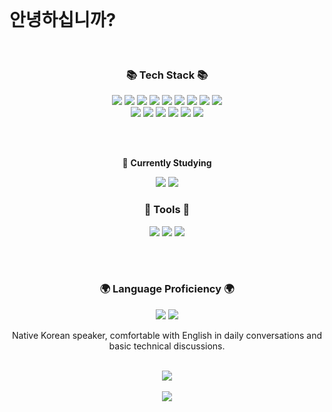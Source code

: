 <br>
<h1> 안녕하십니까? </h1>

<br>
<div align="center">
	<h3>📚 Tech Stack 📚</h3>

<!-- Programming Languages -->
<img src="https://img.shields.io/badge/Python-3776AB?style=flat&logo=Python&logoColor=white" />
<img src="https://img.shields.io/badge/C-A8B9CC?style=flat&logo=C&logoColor=white" />
<img src="https://img.shields.io/badge/C++-00599C?style=flat&logo=C%2B%2B&logoColor=white" />
<img src="https://img.shields.io/badge/Java-007396?style=flat&logo=Java&logoColor=white" />
<img src="https://img.shields.io/badge/JavaScript-F7DF1E?style=flat&logo=JavaScript&logoColor=black" />
<img src="https://img.shields.io/badge/TypeScript-3178C6?style=flat&logo=TypeScript&logoColor=white" />
<!-- Frontend Development -->
<img src="https://img.shields.io/badge/React-61DAFB?style=flat&logo=React&logoColor=black" />
<img src="https://img.shields.io/badge/HTML-E34F26?style=flat&logo=HTML5&logoColor=white" />
<img src="https://img.shields.io/badge/CSS-1572B6?style=flat&logo=CSS3&logoColor=white" />
<br>
<!-- Backend Development -->
<img src="https://img.shields.io/badge/Node.js-339933?style=flat&logo=Node.js&logoColor=white" />
<img src="https://img.shields.io/badge/Express-000000?style=flat&logo=Express&logoColor=white" />
<!-- AI / ML -->
<img src="https://img.shields.io/badge/Pandas-150458?style=flat&logo=pandas&logoColor=white" />
<img src="https://img.shields.io/badge/Seaborn-2E76B3?style=flat&logo=Seaborn&logoColor=white" />
<!-- Database -->
<img src="https://img.shields.io/badge/MySQL-4479A1?style=flat&logo=MySQL&logoColor=white" />
<!-- Testing -->
<img src="https://img.shields.io/badge/Jest-C21325?style=flat&logo=Jest&logoColor=white" />

<!-- Currently Studying -->

<br><br>

<p>📖 <strong>Currently Studying</strong></p>
<img src="https://img.shields.io/badge/Docker-2496ED?style=flat&logo=Docker&logoColor=white" />
<img src="https://img.shields.io/badge/Azure-0078D4?style=flat&logo=Microsoft%20Azure&logoColor=white" />

<h3>🧰 Tools 🧰</h3>
<img src="https://img.shields.io/badge/Git-F05032?style=flat&logo=Git&logoColor=white" />
<img src="https://img.shields.io/badge/GitHub-181717?style=flat&logo=GitHub&logoColor=white" />
<img src="https://img.shields.io/badge/Notion-000000?style=flat&logo=Notion&logoColor=white" />

</div>

<br><br>

<div align="center">
	<h3>🌍 Language Proficiency 🌍</h3>
	<p>
		<img src="https://img.shields.io/badge/Korean-Fluent-00A98F?style=flat&logo=Google%20Translate&logoColor=white" />
		<img src="https://img.shields.io/badge/English-Comfortable-007396?style=flat&logo=Google%20Translate&logoColor=white" />
	</p>
	<p>Native Korean speaker, comfortable with English in daily conversations and basic technical discussions.</p>
</div>

<br>

<div align="center">

<img src="https://github-readme-stats.vercel.app/api?username=jack0928&show_icons=true&theme=tokyonight">

</div>

<br>

<div align="center">

<img src="https://github-readme-solvedac.hyp3rflow.vercel.app/api/?handle=jack0928"/>

</div>

<br>

